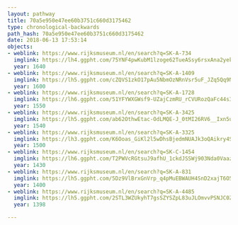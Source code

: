 ```yaml
---
layout: pathway
title: 70a5e950e47ee60b3751c660d3175462
type: chronological-backwards
path_hash: 70a5e950e47ee60b3751c660d3175462
date: 2018-06-13 17:53:14
objects:
- weblink: https://www.rijksmuseum.nl/en/search?q=SK-A-734
  imglink: https://lh4.ggpht.com/75YNF4pwKubM1lzoge62TueASsy6rsxAna2yekII9oSyXKDdrEM0anRhoYSUshr2YiziAy1mF-gKseQn7EDeP2lXCc8=s200
  year: 1640
- weblink: https://www.rijksmuseum.nl/en/search?q=SK-A-1409
  imglink: https://lh5.ggpht.com/cZQVS1zkO17pAu5NbmOzNRnVsr5uF_JZq5Qq9NFv5PvpuALH27GfBqUdM9N9tPdFxW17uFNmotWMOTYpQ8c9sbSZNQ=s200
  year: 1600
- weblink: https://www.rijksmuseum.nl/en/search?q=SK-A-1728
  imglink: https://lh6.ggpht.com/51YFYWXGWsf9-UZajCzmRU_rCVURozQaFc44s3pgGC1A4Vv7I0NV-z5zUH7KeWqtktgNrH-ST9cTPDLOTZcBKx6Y3RQ=s200
  year: 1550
- weblink: https://www.rijksmuseum.nl/en/search?q=SK-A-3425
  imglink: https://lh5.ggpht.com/ab62OthwEtac-OdLMQE-J_0tMI26RV6__Ixn5uvM30NLCIy5uuPf7eRLGwsq9ljCtSbUII9mBlGbTJY_REJCXVoiRA=s200
  year: 1540
- weblink: https://www.rijksmuseum.nl/en/search?q=SK-A-3325
  imglink: https://lh3.ggpht.com/K6Ooas_GiKl2l5wDhsBjedmNUAJk3oQAikry4Sok8BM92l8H5aEkwo3P7WyFkV0jr2EBVqmGVVb4AHj7ygibzHwxV7M=s200
  year: 1500
- weblink: https://www.rijksmuseum.nl/en/search?q=SK-C-1454
  imglink: https://lh6.ggpht.com/T2PWVcRGtsuJ9afhU_1ckdJSSWj903Nda0Vaaz_UlPs22wNR0o6R7H_EvUkX2VpL6rm2_zinnk5Wy2COv5TLgzMkZO4=s200
  year: 1430
- weblink: https://www.rijksmuseum.nl/en/search?q=SK-A-831
  imglink: https://lh5.ggpht.com/5Dz9VlBrxGnVrp_q4pMuEBWAUH4SnD2xajT6O5FBXQhUIYARgn7w-Mec9HkDcuEtazi9XkYk25VgvHJ9x-I4UyBAIyPQ=s200
  year: 1400
- weblink: https://www.rijksmuseum.nl/en/search?q=SK-A-4485
  imglink: https://lh5.ggpht.com/2STL3WZUkyhT7gsSZYSZpL83uJLOmvvPSNJC0ZFu8vBiMuygEGhJJjq8Wh0Pm9gadN-flukzApWFMyjjEHtadGTWUCs=s200
  year: 1398

---
```

